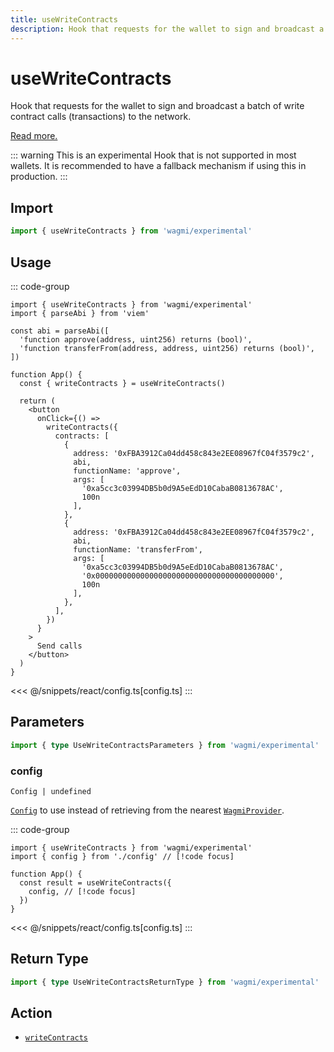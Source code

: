 ```yaml
---
title: useWriteContracts
description: Hook that requests for the wallet to sign and broadcast a batch of calls (transactions) to the network. 
---
```


<script setup>
const packageName = 'wagmi/experimental'
const actionName = 'writeContracts'
const typeName = 'WriteContracts'
const mutate = 'writeContracts'
const TData = 'WriteContractsData'
const TError = 'WriteContractsErrorType'
const TVariables = 'WriteContractsVariables'
</script>

# useWriteContracts

Hook that requests for the wallet to sign and broadcast a batch of write contract calls (transactions) to the network.

[Read more.](https://github.com/ethereum/EIPs/blob/815028dc634463e1716fc5ce44c019a6040f0bef/EIPS/eip-5792.md#wallet_sendcalls)

::: warning
This is an experimental Hook that is not supported in most wallets. It is recommended to have a fallback mechanism if using this in production.
:::

## Import

```ts
import { useWriteContracts } from 'wagmi/experimental'
```

## Usage

::: code-group
```tsx [index.tsx]
import { useWriteContracts } from 'wagmi/experimental'
import { parseAbi } from 'viem'

const abi = parseAbi([
  'function approve(address, uint256) returns (bool)',
  'function transferFrom(address, address, uint256) returns (bool)',
])

function App() {
  const { writeContracts } = useWriteContracts()

  return (
    <button
      onClick={() =>
        writeContracts({
          contracts: [
            {
              address: '0xFBA3912Ca04dd458c843e2EE08967fC04f3579c2',
              abi,
              functionName: 'approve',
              args: [
                '0xa5cc3c03994DB5b0d9A5eEdD10CabaB0813678AC', 
                100n
              ],
            },
            {
              address: '0xFBA3912Ca04dd458c843e2EE08967fC04f3579c2',
              abi,
              functionName: 'transferFrom',
              args: [
                '0xa5cc3c03994DB5b0d9A5eEdD10CabaB0813678AC',
                '0x0000000000000000000000000000000000000000',
                100n
              ],
            },
          ],
        })
      }
    >
      Send calls
    </button>
  )
}
```
<<< @/snippets/react/config.ts[config.ts]
:::

## Parameters

```ts
import { type UseWriteContractsParameters } from 'wagmi/experimental'
```

### config

`Config | undefined`

[`Config`](/react/api/createConfig#config) to use instead of retrieving from the nearest [`WagmiProvider`](/react/api/WagmiProvider).

::: code-group
```tsx [index.tsx]
import { useWriteContracts } from 'wagmi/experimental'
import { config } from './config' // [!code focus]

function App() {
  const result = useWriteContracts({
    config, // [!code focus]
  })
}
```
<<< @/snippets/react/config.ts[config.ts]
:::

<!--@include: @shared/mutation-options.md-->

## Return Type

```ts
import { type UseWriteContractsReturnType } from 'wagmi/experimental'
```

<!--@include: @shared/mutation-result.md-->

<!--@include: @shared/mutation-imports.md-->

## Action

- [`writeContracts`](/core/api/actions/writeContracts)
